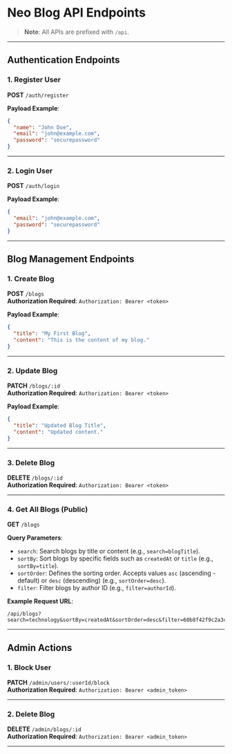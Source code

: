 # Neo Blog API Endpoints

> **Note**: All APIs are prefixed with `/api`.

---

## Authentication Endpoints

### 1. Register User

**POST** `/auth/register`

**Payload Example**:

```json
{
  "name": "John Doe",
  "email": "john@example.com",
  "password": "securepassword"
}
```

---

### 2. Login User

**POST** `/auth/login`

**Payload Example**:

```json
{
  "email": "john@example.com",
  "password": "securepassword"
}
```

---

## Blog Management Endpoints

### 1. Create Blog

**POST** `/blogs`  
**Authorization Required**: `Authorization: Bearer <token>`

**Payload Example**:

```json
{
  "title": "My First Blog",
  "content": "This is the content of my blog."
}
```

---

### 2. Update Blog

**PATCH** `/blogs/:id`  
**Authorization Required**: `Authorization: Bearer <token>`

**Payload Example**:

```json
{
  "title": "Updated Blog Title",
  "content": "Updated content."
}
```

---

### 3. Delete Blog

**DELETE** `/blogs/:id`  
**Authorization Required**: `Authorization: Bearer <token>`

---

### 4. Get All Blogs (Public)

**GET** `/blogs`

**Query Parameters**:

- `search`: Search blogs by title or content (e.g., `search=blogTitle`).
- `sortBy`: Sort blogs by specific fields such as `createdAt` or `title` (e.g., `sortBy=title`).
- `sortOrder`: Defines the sorting order. Accepts values `asc` (ascending - default) or `desc` (descending) (e.g., `sortOrder=desc`).
- `filter`: Filter blogs by author ID (e.g., `filter=authorId`).

**Example Request URL**:

```plaintext
/api/blogs?search=technology&sortBy=createdAt&sortOrder=desc&filter=60b8f42f9c2a3c9b7cbd4f18
```

---

## Admin Actions

### 1. Block User

**PATCH** `/admin/users/:userId/block`  
**Authorization Required**: `Authorization: Bearer <admin_token>`

---

### 2. Delete Blog

**DELETE** `/admin/blogs/:id`  
**Authorization Required**: `Authorization: Bearer <admin_token>`

---
